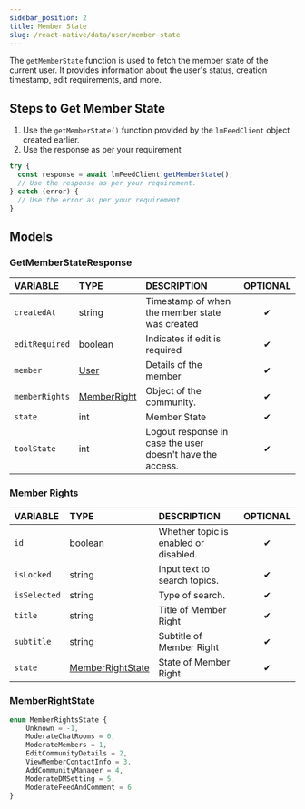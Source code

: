 ```yaml
---
sidebar_position: 2
title: Member State
slug: /react-native/data/user/member-state
---
```


The `getMemberState` function is used to fetch the member state of the current user. It provides information about the user's status, creation timestamp, edit requirements, and more.

## Steps to Get Member State

1. Use the `getMemberState()` function provided by the `lmFeedClient` object created earlier.
2. Use the response as per your requirement

```js
try {
  const response = await lmFeedClient.getMemberState();
  // Use the response as per your requirement.
} catch (error) {
  // Use the error as per your requirement.
}
```

## Models

### GetMemberStateResponse

| **VARIABLE**   | **TYPE**                                                  | **DESCRIPTION**                                           | **OPTIONAL** |
| :------------- | :-------------------------------------------------------- | :-------------------------------------------------------- | :----------: |
| `createdAt`    | string                                                    | Timestamp of when the member state was created            |      ✔       |
| `editRequired` | boolean                                                   | Indicates if edit is required                             |      ✔       |
| `member`       | [User](../Models/user-model.md)                           | Details of the member                                     |      ✔       |
| `memberRights` | [MemberRight](../User/get-member-state.md/#member-rights) | Object of the community.                                  |      ✔       |
| `state`        | int                                                       | Member State                                              |      ✔       |
| `toolState`    | int                                                       | Logout response in case the user doesn't have the access. |      ✔       |

### Member Rights

| **VARIABLE** | **TYPE**                                                          | **DESCRIPTION**                       | **OPTIONAL** |
| :----------- | :---------------------------------------------------------------- | :------------------------------------ | :----------: |
| `id`         | boolean                                                           | Whether topic is enabled or disabled. |      ✔       |
| `isLocked`   | string                                                            | Input text to search topics.          |      ✔       |
| `isSelected` | string                                                            | Type of search.                       |      ✔       |
| `title`      | string                                                            | Title of Member Right                 |      ✔       |
| `subtitle`   | string                                                            | Subtitle of Member Right              |      ✔       |
| `state`      | [MemberRightState](../User/get-member-state.md/#memberrightstate) | State of Member Right                 |      ✔       |

### MemberRightState

```js
enum MemberRightsState {
    Unknown = -1,
    ModerateChatRooms = 0,
    ModerateMembers = 1,
    EditCommunityDetails = 2,
    ViewMemberContactInfo = 3,
    AddCommunityManager = 4,
    ModerateDMSetting = 5,
    ModerateFeedAndComment = 6
}
```
